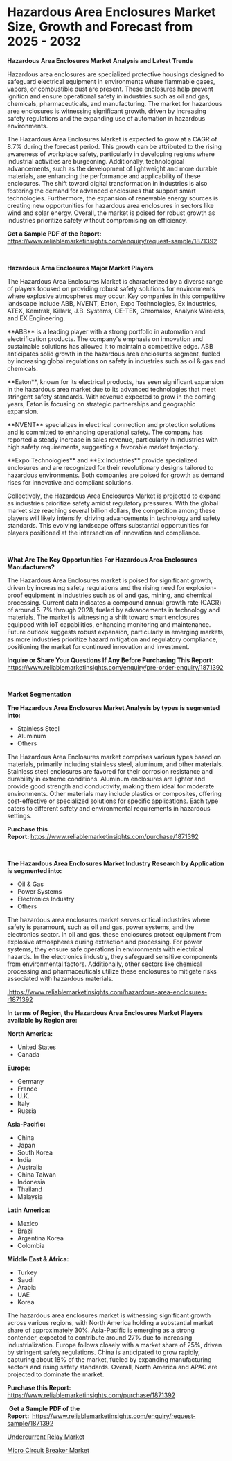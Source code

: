 <p><h1>Hazardous Area Enclosures Market Size, Growth and Forecast from 2025 - 2032</h1></p><p><strong>Hazardous Area Enclosures Market Analysis and Latest Trends</strong></p>
<p><p>Hazardous area enclosures are specialized protective housings designed to safeguard electrical equipment in environments where flammable gases, vapors, or combustible dust are present. These enclosures help prevent ignition and ensure operational safety in industries such as oil and gas, chemicals, pharmaceuticals, and manufacturing. The market for hazardous area enclosures is witnessing significant growth, driven by increasing safety regulations and the expanding use of automation in hazardous environments.</p><p>The Hazardous Area Enclosures Market is expected to grow at a CAGR of 8.7% during the forecast period. This growth can be attributed to the rising awareness of workplace safety, particularly in developing regions where industrial activities are burgeoning. Additionally, technological advancements, such as the development of lightweight and more durable materials, are enhancing the performance and applicability of these enclosures. The shift toward digital transformation in industries is also fostering the demand for advanced enclosures that support smart technologies. Furthermore, the expansion of renewable energy sources is creating new opportunities for hazardous area enclosures in sectors like wind and solar energy. Overall, the market is poised for robust growth as industries prioritize safety without compromising on efficiency.</p></p>
<p><strong>Get a Sample PDF of the Report:&nbsp;</strong> <a href="https://www.reliablemarketinsights.com/enquiry/request-sample/1871392?utm_campaign=2252&utm_medium=2&utm_source=Github&utm_content=ia&utm_term=10042025&utm_id=hazardous-area-enclosures">https://www.reliablemarketinsights.com/enquiry/request-sample/1871392</a></p>
<p>&nbsp;</p>
<p><strong>Hazardous Area Enclosures Major Market Players</strong></p>
<p><p>The Hazardous Area Enclosures Market is characterized by a diverse range of players focused on providing robust safety solutions for environments where explosive atmospheres may occur. Key companies in this competitive landscape include ABB, NVENT, Eaton, Expo Technologies, Ex Industries, ATEX, Kemtrak, Killark, J.B. Systems, CE-TEK, Chromalox, Analynk Wireless, and EX Engineering.</p><p>**ABB** is a leading player with a strong portfolio in automation and electrification products. The company's emphasis on innovation and sustainable solutions has allowed it to maintain a competitive edge. ABB anticipates solid growth in the hazardous area enclosures segment, fueled by increasing global regulations on safety in industries such as oil & gas and chemicals.</p><p>**Eaton**, known for its electrical products, has seen significant expansion in the hazardous area market due to its advanced technologies that meet stringent safety standards. With revenue expected to grow in the coming years, Eaton is focusing on strategic partnerships and geographic expansion.</p><p>**NVENT** specializes in electrical connection and protection solutions and is committed to enhancing operational safety. The company has reported a steady increase in sales revenue, particularly in industries with high safety requirements, suggesting a favorable market trajectory.</p><p>**Expo Technologies** and **Ex Industries** provide specialized enclosures and are recognized for their revolutionary designs tailored to hazardous environments. Both companies are poised for growth as demand rises for innovative and compliant solutions.</p><p>Collectively, the Hazardous Area Enclosures Market is projected to expand as industries prioritize safety amidst regulatory pressures. With the global market size reaching several billion dollars, the competition among these players will likely intensify, driving advancements in technology and safety standards. This evolving landscape offers substantial opportunities for players positioned at the intersection of innovation and compliance.</p></p>
<p>&nbsp;</p>
<p><strong>What Are The Key Opportunities For Hazardous Area Enclosures Manufacturers?</strong></p>
<p><p>The Hazardous Area Enclosures market is poised for significant growth, driven by increasing safety regulations and the rising need for explosion-proof equipment in industries such as oil and gas, mining, and chemical processing. Current data indicates a compound annual growth rate (CAGR) of around 5-7% through 2028, fueled by advancements in technology and materials. The market is witnessing a shift toward smart enclosures equipped with IoT capabilities, enhancing monitoring and maintenance. Future outlook suggests robust expansion, particularly in emerging markets, as more industries prioritize hazard mitigation and regulatory compliance, positioning the market for continued innovation and investment.</p></p>
<p><strong>Inquire or Share Your Questions If Any Before Purchasing This Report:</strong> <a href="https://www.reliablemarketinsights.com/enquiry/pre-order-enquiry/1871392?utm_campaign=2252&utm_medium=2&utm_source=Github&utm_content=ia&utm_term=10042025&utm_id=hazardous-area-enclosures">https://www.reliablemarketinsights.com/enquiry/pre-order-enquiry/1871392</a></p>
<p>&nbsp;</p>
<p><strong>Market Segmentation</strong></p>
<p><strong>The Hazardous Area Enclosures Market Analysis by types is segmented into:</strong></p>
<p><ul><li>Stainless Steel</li><li>Aluminum</li><li>Others</li></ul></p>
<p><p>The Hazardous Area Enclosures market comprises various types based on materials, primarily including stainless steel, aluminum, and other materials. Stainless steel enclosures are favored for their corrosion resistance and durability in extreme conditions. Aluminum enclosures are lighter and provide good strength and conductivity, making them ideal for moderate environments. Other materials may include plastics or composites, offering cost-effective or specialized solutions for specific applications. Each type caters to different safety and environmental requirements in hazardous settings.</p></p>
<p><strong>Purchase this Report:&nbsp;</strong><a href="https://www.reliablemarketinsights.com/purchase/1871392?utm_campaign=2252&utm_medium=2&utm_source=Github&utm_content=ia&utm_term=10042025&utm_id=hazardous-area-enclosures">https://www.reliablemarketinsights.com/purchase/1871392</a></p>
<p>&nbsp;</p>
<p><strong>The Hazardous Area Enclosures Market Industry Research by Application is segmented into:</strong></p>
<p><ul><li>Oil & Gas</li><li>Power Systems</li><li>Electronics Industry</li><li>Others</li></ul></p>
<p><p>The hazardous area enclosures market serves critical industries where safety is paramount, such as oil and gas, power systems, and the electronics sector. In oil and gas, these enclosures protect equipment from explosive atmospheres during extraction and processing. For power systems, they ensure safe operations in environments with electrical hazards. In the electronics industry, they safeguard sensitive components from environmental factors. Additionally, other sectors like chemical processing and pharmaceuticals utilize these enclosures to mitigate risks associated with hazardous materials.</p></p>
<p><a href="https://www.reliablemarketinsights.com/hazardous-area-enclosures-r1871392?utm_campaign=2252&utm_medium=2&utm_source=Github&utm_content=ia&utm_term=10042025&utm_id=hazardous-area-enclosures">&nbsp;https://www.reliablemarketinsights.com/hazardous-area-enclosures-r1871392</a></p>
<p><strong>In terms of Region, the Hazardous Area Enclosures Market Players available by Region are:</strong></p>
<p>
    <p> <strong> North America: </strong>
        <ul>
            <li>United States</li>
            <li>Canada</li>
        </ul>
        </p> 
    <p> <strong> Europe: </strong>
        <ul>
            <li>Germany</li>
            <li>France</li>
            <li>U.K.</li>
            <li>Italy</li>
            <li>Russia</li>
        </ul>
        </p> 
    <p> <strong> Asia-Pacific: </strong>
        <ul>
            <li>China</li>
            <li>Japan</li>
            <li>South Korea</li>
            <li>India</li>
            <li>Australia</li>
            <li>China Taiwan</li>
            <li>Indonesia</li>
            <li>Thailand</li>
            <li>Malaysia</li>
        </ul>
        </p> 
    <p> <strong> Latin America: </strong>
        <ul>
            <li>Mexico</li>
            <li>Brazil</li>
            <li>Argentina Korea</li>
            <li>Colombia</li>
        </ul>
        </p> 
    <p> <strong> Middle East & Africa: </strong>
        <ul>
            <li>Turkey</li>
            <li>Saudi</li>
            <li>Arabia</li>
            <li>UAE</li>
            <li>Korea</li>
        </ul>
    </p>
    </p>
<p><p>The hazardous area enclosures market is witnessing significant growth across various regions, with North America holding a substantial market share of approximately 30%. Asia-Pacific is emerging as a strong contender, expected to contribute around 27% due to increasing industrialization. Europe follows closely with a market share of 25%, driven by stringent safety regulations. China is anticipated to grow rapidly, capturing about 18% of the market, fueled by expanding manufacturing sectors and rising safety standards. Overall, North America and APAC are projected to dominate the market.</p></p>
<p><strong>Purchase this Report: </strong><a href="https://www.reliablemarketinsights.com/purchase/1871392?utm_campaign=2252&utm_medium=2&utm_source=Github&utm_content=ia&utm_term=10042025&utm_id=hazardous-area-enclosures">https://www.reliablemarketinsights.com/purchase/1871392</a></p>
<p>&nbsp;<strong>Get a Sample PDF of the Report:&nbsp;&nbsp;</strong><a href="https://www.reliablemarketinsights.com/enquiry/request-sample/1871392?utm_campaign=2252&utm_medium=2&utm_source=Github&utm_content=ia&utm_term=10042025&utm_id=hazardous-area-enclosures">https://www.reliablemarketinsights.com/enquiry/request-sample/1871392</a></p>
<p><strong></strong></p>
<p><p><a href="https://github.com/rwanjamiul/Market-Research-Report-List-1/blob/main/undercurrent-relay-market.md?utm_campaign=2252&utm_medium=2&utm_source=Github&utm_content=ia&utm_term=10042025&utm_id=hazardous-area-enclosures">Undercurrent Relay Market</a></p><p><a href="https://github.com/tamerlgwilt/Market-Research-Report-List-1/blob/main/micro-circuit-breaker-market.md?utm_campaign=2252&utm_medium=2&utm_source=Github&utm_content=ia&utm_term=10042025&utm_id=hazardous-area-enclosures">Micro Circuit Breaker Market</a></p></p>